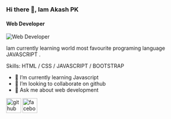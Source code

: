 ### Hi there 👋, Iam Akash PK
#### Web Developer
![Web Developer](https://scontent.fdac90-1.fna.fbcdn.net/v/t39.30808-6/272156877_955091945441740_225678616863741976_n.jpg?_nc_cat=108&ccb=1-5&_nc_sid=09cbfe&_nc_eui2=AeH87YuWTQ1KnmkzgWeglPOumwwzljKIxR-bDDOWMojFHzMK-KUjIId-zKk2D9bBrrZY66IX-yvDq_EOt1mPBKhw&_nc_ohc=XKaVnV7o3S8AX-jFBem&_nc_ht=scontent.fdac90-1.fna&oh=00_AT9Zws-5xJW_Eu4cJ8TP8fGN-981JH5b2ic5E9pymISoEg&oe=61F481F8)

Iam currently learning world most favourite programing language JAVASCRIPT .

Skills: HTML / CSS / JAVASCRIPT / BOOTSTRAP

- 🌱 I’m currently learning Javascript 
- 👯 I’m looking to collaborate on github 
- 💬 Ask me about web development 


[<img src='https://cdn.jsdelivr.net/npm/simple-icons@3.0.1/icons/github.svg' alt='github' height='40'>](https://github.com/akashpk41)  [<img src='https://cdn.jsdelivr.net/npm/simple-icons@3.0.1/icons/facebook.svg' alt='facebook' height='40'>](https://www.facebook.com/fb.com/atapk41)  

